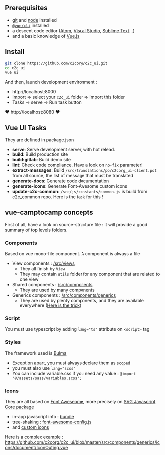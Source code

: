
## Prerequisites

* [git](https://git-scm.com/) and [node](https://nodejs.org/en/) installed
* [`@vue/cli`](https://cli.vuejs.org/) installed
* a descent code editor ([Atom](https://atom.io/), [Visual Studio](https://visualstudio.microsoft.com), [Sublime Text](https://www.sublimetext.com/)...)
* and a basic knowledge of [Vue.js](https://vuejs.org/)


## Install

```bash
git clone https://github.com/c2corg/c2c_ui.git
cd c2c_ui
vue ui
```

And then, launch development environment :

* http://localhost:8000
* Import => select your `c2c_ui` folder => Import this folder
* Tasks => serve => Run task button

:heart: http://localhost:8080 :heart:


## Vue UI Tasks

They are defined in package.json

* **serve**: Serve development server, with hot relead.
* **build**: Build production site
* **build:gitlab**: Build demo site
* **lint**: Check code compliance. Have a look on `no-fix` parameter!
* **extract-messages**: Build `/src/translations/po/c2corg_ui-client.pot` from all source, the list of message that must be translated
* **generate-docs**: Generate code documentation
* **generate-icons**: Generate Font-Awesome custom icons
* **update-c2c-common**: `/src/js/constants/common.js` is build from c2c_common repo. Here is the task for this !


## vue-camptocamp concepts

First of all, have a look on source-structure file : it will provide a good summary of top levels folders.


### Components

Based on vue mono-file component. A component is always a file

* View components : [/src/views](https://github.com/c2corg/c2c_ui/tree/master/src/views)
  * They all finish by `View`
  * They may contain `utils` folder for any component that are related to one view
* Shared components : [/src/components](https://github.com/c2corg/c2c_ui/tree/master/src/views)
  * They are used by many components
* Generics components : [/src/components/generics](https://github.com/c2corg/c2c_ui/tree/master/src/views/components/generics)
  * They are used by plenty components, and they are available everywhere ([Here is the trick](https://github.com/c2corg/c2c_ui/tree/master/src/js/vue-plugins/generic-components.js))


### Script

You must use typescript by adding `lang="ts"` attribute on `<script>` tag


### Styles

The framework used is [Bulma](https://bulma.io/)

* Exception apart, you must always declare them as `scoped`
* you must also use `lang="scss"`
* You can include variable.css if you need any value : `@import '@/assets/sass/variables.scss';`


### Icons

They are all based on [Font Aweseome](https://fontawesome.com/), more precisely on [SVG Javascript Core package](https://fontawesome.com/how-to-use/on-the-web/advanced/svg-javascript-core)

* in-app javascript info : [bundle](https://cbeauchesne.gitlab.io/vue-camptocamp/bundle-analyzis.html)
* tree-shaking : [font-awesome-config.js](https://github.com/c2corg/c2c_ui/blob/master/src/js/vue-plugins/font-awesome-config.js)
* and [custom icons](https://github.com/c2corg/c2c_ui/tree/master/src/assets/font-awesome-custom)

Here is a complex example : https://github.com/c2corg/c2c_ui/blob/master/src/components/generics/icons/document/IconOuting.vue
